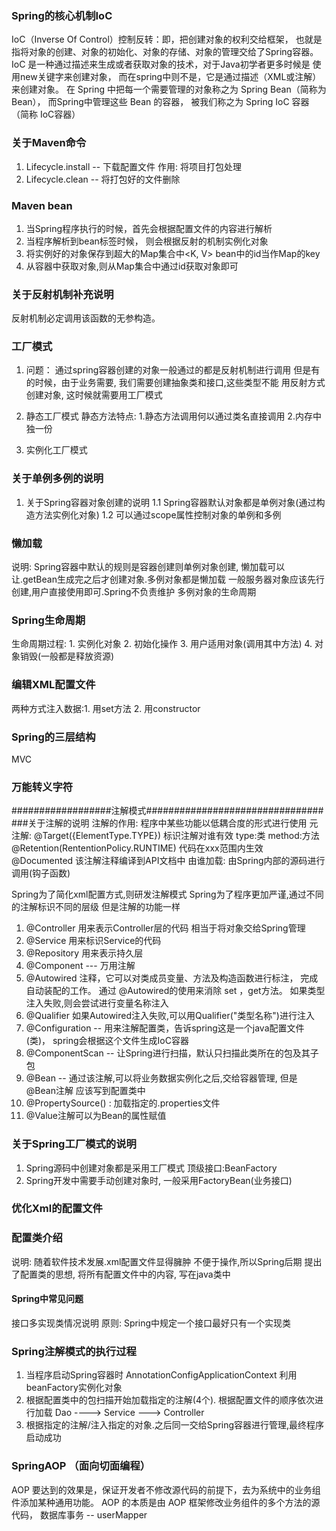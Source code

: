 ### Spring的核心机制IoC
IoC（Inverse Of Control）控制反转：即，把创建对象的权利交给框架，
也就是指将对象的创建、对象的初始化、对象的存储、对象的管理交给了Spring容器。
IoC 是一种通过描述来生成或者获取对象的技术，对于Java初学者更多时候是
使用new关键字来创建对象， 而在spring中则不是，它是通过描述（XML或注解）来创建对象。
在 Spring 中把每一个需要管理的对象称之为 Spring Bean（简称为Bean），
而Spring中管理这些 Bean 的容器， 被我们称之为 Spring IoC 容器（简称 IoC容器）


### 关于Maven命令
1.  Lifecycle.install -- 下载配置文件
    作用: 将项目打包处理
2.  Lifecycle.clean -- 将打包好的文件删除


### Maven bean
1) 当Spring程序执行的时候，首先会根据配置文件的内容进行解析
2) 当程序解析到bean标签时候， 则会根据反射的机制实例化对象
3) 将实例好的对象保存到超大的Map集合中<K, V> bean中的id当作Map的key
4) 从容器中获取对象,则从Map集合中通过id获取对象即可

### 关于反射机制补充说明
反射机制必定调用该函数的无参构造。

### 工厂模式
1. 问题：
   通过spring容器创建的对象一般通过的都是反射机制进行调用
   但是有的时候，由于业务需要, 我们需要创建抽象类和接口,这些类型不能
   用反射方式创建对象, 这时候就需要用工厂模式
   
2. 静态工厂模式
   静态方法特点: 1.静态方法调用何以通过类名直接调用
               2.内存中独一份
   
3. 实例化工厂模式

### 关于单例多例的说明
1. 关于Spring容器对象创建的说明
1.1 Spring容器默认对象都是单例对象(通过构造方法实例化对象)
1.2 可以通过scope属性控制对象的单例和多例
   
### 懒加载
说明: Spring容器中默认的规则是容器创建则单例对象创建,
懒加载可以 让.getBean生成完之后才创建对象.多例对象都是懒加载
一般服务器对象应该先行创建,用户直接使用即可.Spring不负责维护
多例对象的生命周期


### Spring生命周期
生命周期过程:
    1. 实例化对象
    2. 初始化操作
    3. 用户适用对象(调用其中方法)
    4. 对象销毁(一般都是释放资源)

### 编辑XML配置文件
两种方式注入数据:1. 用set方法 2. 用constructor

### Spring的三层结构
MVC

### 万能转义字符
<![CDATA[任意字符]]>


##################注解模式################################
###关于注解的说明
注解的作用: 程序中某些功能以低耦合度的形式进行使用
元注解:
    @Target({ElementType.TYPE})     标识注解对谁有效 type:类 method:方法
    @Retention(RententionPolicy.RUNTIME) 代码在xxx范围内生效
    @Documented     该注解注释编译到API文档中
由谁加载: 由Spring内部的源码进行调用(钩子函数)
    


Spring为了简化xml配置方式,则研发注解模式
Spring为了程序更加严谨,通过不同的注解标识不同的层级 但是注解的功能一样
1) @Controller 用来表示Controller层的代码 相当于将对象交给Spring管理
2) @Service 用来标识Service的代码
3) @Repository 用来表示持久层 
4) @Component --- 万用注解
5) @Autowired 注释，它可以对类成员变量、方法及构造函数进行标注，
   完成自动装配的工作。 通过 @Autowired的使用来消除 set ，get方法。
   如果类型注入失败,则会尝试进行变量名称注入
6) @Qualifier 如果Autowired注入失败,可以用Qualifier("类型名称")进行注入
7) @Configuration -- 用来注解配置类，告诉spring这是一个java配置文件(类)，
                    spring会根据这个文件生成IoC容器
8) @ComponentScan -- 让Spring进行扫描，默认只扫描此类所在的包及其子包
9) @Bean -- 通过该注解,可以将业务数据实例化之后,交给容器管理, 但是@Bean注解
    应该写到配置类中
10) @PropertySource() : 加载指定的.properties文件
11) @Value注解可以为Bean的属性赋值
   

### 关于Spring工厂模式的说明
1. Spring源码中创建对象都是采用工厂模式 顶级接口:BeanFactory
2. Spring开发中需要手动创建对象时, 一般采用FactoryBean(业务接口)



### 优化Xml的配置文件
### 配置类介绍
说明: 随着软件技术发展.xml配置文件显得臃肿 不便于操作,所以Spring后期
提出了配置类的思想, 将所有配置文件中的内容, 写在java类中

#### Spring中常见问题
接口多实现类情况说明
原则: Spring中规定一个接口最好只有一个实现类

### Spring注解模式的执行过程
1. 当程序启动Spring容器时 AnnotationConfigApplicationContext
   利用beanFactory实例化对象
2. 根据配置类中的包扫描开始加载指定的注解(4个). 根据配置文件的顺序依次进行加载
   Dao ----> Service ---> Controller
3. 根据指定的注解/注入指定的对象.之后同一交给Spring容器进行管理,最终程序启动成功


### SpringAOP （面向切面编程）
AOP 要达到的效果是，保证开发者不修改源代码的前提下，去为系统中的业务组件添加某种通用功能。
AOP 的本质是由 AOP 框架修改业务组件的多个方法的源代码，
数据库事务 -- userMapper

